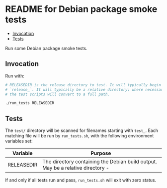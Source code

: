 # README for Debian package smoke tests

<!-- vscode-markdown-toc -->
* [Invocation](#Invocation)
* [Tests](#Tests)

<!-- vscode-markdown-toc-config
	numbering=false
	autoSave=true
	/vscode-markdown-toc-config -->
<!-- /vscode-markdown-toc -->

Run some Debian package smoke tests.

## <a name='Invocation'></a>Invocation

Run with:

```sh
# RELEASEDIR is the release directory to test. It will typically begin with
# `release_`. It will typically be a relative directory; where necessary
# the test scripts will convert to a full path.

./run_tests RELEASEDIR
```

## <a name='Tests'></a>Tests

The `test/` directory will be scanned for filenames starting with `test_`.
Each matching file will be run by `run_tests.sh`, with the following
environment variables set:

| Variable | Purpose |
| - | - |
| RELEASEDIR | The directory containing the Debian build output. May be a relative directory -  |

If and only if all tests run and pass, `run_tests.sh` will exit with zero
status.
